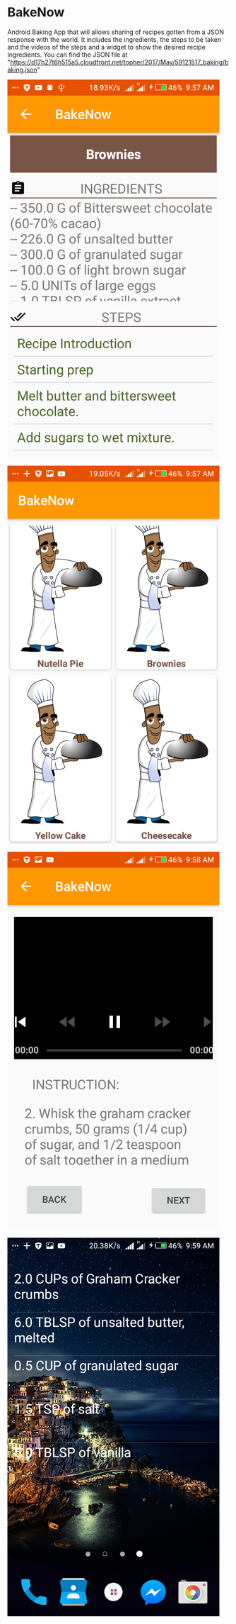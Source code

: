 # BakeNow
Android Baking App that will allows sharing of recipes gotten from a JSON response with the world. It includes the ingredients, the steps to be taken and the videos of the steps and a widget to show the desired recipe ingredients. You can find the JSON file at "https://d17h27t6h515a5.cloudfront.net/topher/2017/May/59121517_baking/baking.json"

![alt text](Pics/Screenshot_20171130-095714.png "Description goes here")

![alt text](Pics/Screenshot_20171130-095730.png "Description goes here")

![alt text](Pics/Screenshot_20171130-095813.png "Description goes here")

![alt text](Pics/Screenshot_20171130-095927.png "Description goes here")
